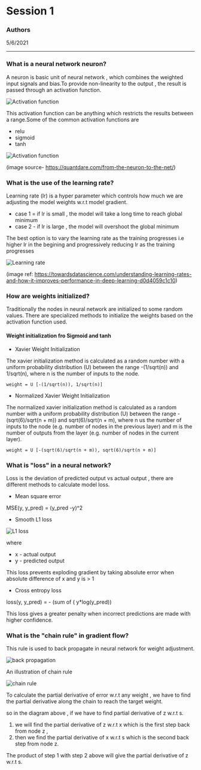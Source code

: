 # Session 1

### Authors

5/6/2021 

----------



### What is a neural network neuron?

 A neuron is basic unit of neural network , which combines the weighted input signals and bias.To provide non-linearity to the output , the result is passed through an activation function.

![Activation function](images/neuron.png)

 This activation function can be anything which restricts the results between a range.Some of the common activation functions are

- relu
- sigmoid
- tanh

![Activation function](images/activation_functions.png)

(image source- https://quantdare.com/from-the-neuron-to-the-net/)


### What is the use of the learning rate?

Learning rate (lr) is a hyper parameter which controls how much we are adjusting the model weights w.r.t model gradient.



- case 1 = if lr is small , the model will take a long time to reach global minimum
- case 2 - if lr is large , the model will overshoot the global minimum

The best option is to vary the learning rate as the training progresses i.e higher lr in the begining and progressively reducing lr as the training progresses

![Learning rate](images/learningrate.png)

(image ref: https://towardsdatascience.com/understanding-learning-rates-and-how-it-improves-performance-in-deep-learning-d0d4059c1c10)


### How are weights initialized?

Traditionally the nodes in neural network are initialized to some random values.
There are specialized methods to initialize the weights based on the activation function used.  

#### Weight initialization fro Sigmoid and tanh
 
- Xavier Weight Initialization

The xavier initialization method is calculated as a random number with a uniform probability distribution (U) between the range -(1/sqrt(n)) and 1/sqrt(n), where n is the number of inputs to the node.

    weight = U [-(1/sqrt(n)), 1/sqrt(n)]

- Normalized Xavier Weight Initialization

The normalized xavier initialization method is calculated as a random number with a uniform probability distribution (U) between the range -(sqrt(6)/sqrt(n + m)) and sqrt(6)/sqrt(n + m), where n us the number of inputs to the node (e.g. number of nodes in the previous layer) and m is the number of outputs from the layer (e.g. number of nodes in the current layer).

    weight = U [-(sqrt(6)/sqrt(n + m)), sqrt(6)/sqrt(n + m)]


### What is "loss" in a neural network?

Loss is the deviation of predicted output vs actual output , there are different methods to calculate model loss.

- Mean square error

MSE(y, y_pred) = (y_pred -y)^2

- Smooth L1 loss


![L1 loss](images/L1loss.png)

where 


- x - actual output
- y - predicted output

This loss prevents exploding gradient by taking absolute error when absolute difference of x and y is > 1

- Cross entropy loss

loss(y, y_pred) = - (sum of ( y*log(y_pred))

This loss gives a greater penalty when incorrect predictions are made with higher confidence.


### What is the "chain rule" in gradient flow?


This rule is used to back propagate in neural network for weight adjustment.

 
![back propagation](images/backprop.png)


An illustration of chain rule


![chain rule](images/chainrule.png)


To calculate the partial derivative of error w.r.t any weight , we have to find the partial derivative along the chain to reach the target weight.

so in the diagram above , if we have to find partial derivative of z w.r.t s.



1. we will find the partial derivative of z w.r.t x which is the first step back from node z ,
2. then we find the partial derivative of x w.r.t s which is the second back step from node z.

The product of step 1 with step 2 above will give the partial derivative of z w.r.t s.
